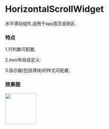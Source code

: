 # HorizontalScrollWidget
水平滑动组件,适用于app首页金刚区.

### 特点
1.行列数可配置;

2.item布局自定义;

3.指示器(包括滑块)的样式可配置;

### 效果图
<img src="https://github.com/shijia2118/images/blob/main/horizontal_scroll_widget_screen_shot.png?raw=true" width="100px">
